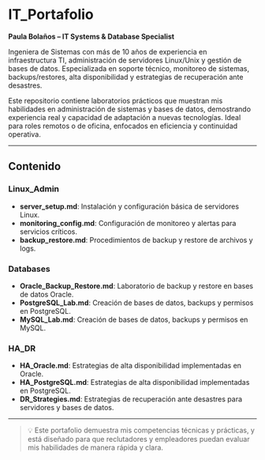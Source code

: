 # IT_Portafolio

**Paula Bolaños – IT Systems & Database Specialist**

Ingeniera de Sistemas con más de 10 años de experiencia en infraestructura TI, administración de servidores Linux/Unix y gestión de bases de datos. Especializada en soporte técnico, monitoreo de sistemas, backups/restores, alta disponibilidad y estrategias de recuperación ante desastres.

Este repositorio contiene laboratorios prácticos que muestran mis habilidades en administración de sistemas y bases de datos, demostrando experiencia real y capacidad de adaptación a nuevas tecnologías. Ideal para roles remotos o de oficina, enfocados en eficiencia y continuidad operativa.

---

## Contenido

### Linux_Admin
- **server_setup.md**: Instalación y configuración básica de servidores Linux.  
- **monitoring_config.md**: Configuración de monitoreo y alertas para servicios críticos.  
- **backup_restore.md**: Procedimientos de backup y restore de archivos y logs.

### Databases
- **Oracle_Backup_Restore.md**: Laboratorio de backup y restore en bases de datos Oracle.  
- **PostgreSQL_Lab.md**: Creación de bases de datos, backups y permisos en PostgreSQL.  
- **MySQL_Lab.md**: Creación de bases de datos, backups y permisos en MySQL.

### HA_DR
- **HA_Oracle.md**: Estrategias de alta disponibilidad implementadas en Oracle.  
- **HA_PostgreSQL.md**: Estrategias de alta disponibilidad implementadas en PostgreSQL.  
- **DR_Strategies.md**: Estrategias de recuperación ante desastres para servidores y bases de datos.

---

> 💡 Este portafolio demuestra mis competencias técnicas y prácticas, y está diseñado para que reclutadores y empleadores puedan evaluar mis habilidades de manera rápida y clara.

